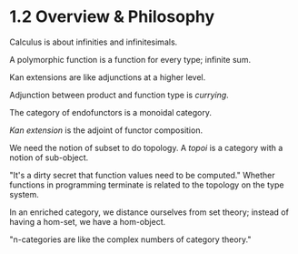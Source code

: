 # 1.2 Overview & Philosophy
Calculus is about infinities and infinitesimals.

A polymorphic function is a function for every type; infinite sum.

Kan extensions are like adjunctions at a higher level.

Adjunction between product and function type is *currying*.

The category of endofunctors is a monoidal category.

*Kan extension* is the adjoint of functor composition.

We need the notion of subset to do topology. A *topoi* is a category with a notion of sub-object.

"It's a dirty secret that function values need to be computed." Whether functions in programming terminate is related to the topology on the type system.

In an enriched category, we distance ourselves from set theory; instead of having a hom-set, we have a hom-object.

"n-categories are like the complex numbers of category theory."
